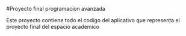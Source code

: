 #Proyecto final programacion avanzada

Este proyecto contiene todo el codigo del aplicativo que representa el proyecto final del espacio academico